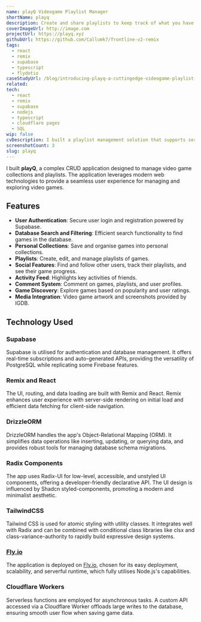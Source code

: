 ```yaml
---
name: playQ Videogame Playlist Manager
shortName: playq
description: Create and share playlists to keep track of what you have been playing
coverImageUrl: http://image.com
projectUrl: https://playq.xyz
githubUrl: https://github.com/Callumk7/frontline-v2-remix
tags:
  - react
  - remix
  - supabase
  - typescript
  - flydotio
caseStudyUrl: /blog/introducing-playq-a-cuttingedge-videogame-playlist-manager
related: 
tech:
  - react
  - remix
  - supabase
  - nodejs
  - typescript
  - cloudflare pages
  - SQL
wip: false
cvDescription: I built a playlist management solution that supports server side rendering (SSR), user authentication, aggregated scores and ratings, and a user activity feed. The app uses React and Remix as the full stack framework, with some additional asyncronous tasks offloaded to a cloudflare application.
screenshotCount: 3
slug: playq
---
```

I built **playQ**, a complex CRUD application designed to manage video game collections and playlists. The application leverages modern web technologies to provide a seamless user experience for managing and exploring video games.

## Features

- **User Authentication**: Secure user login and registration powered by Supabase.
- **Database Search and Filtering**: Efficient search functionality to find games in the database.
- **Personal Collections**: Save and organise games into personal collections.
- **Playlists**: Create, edit, and manage playlists of games.
- **Social Features**: Find and follow other users, track their playlists, and see their game progress.
- **Activity Feed**: Highlights key activities of friends.
- **Comment System**: Comment on games, playlists, and user profiles.
- **Game Discovery**: Explore games based on popularity and user ratings.
- **Media Integration**: Video game artwork and screenshots provided by IGDB.

## Technology Used

### Supabase
Supabase is utilised for authentication and database management. It offers real-time subscriptions and auto-generated APIs, providing the versatility of PostgreSQL while replicating some Firebase features.

### Remix and React
The UI, routing, and data loading are built with Remix and React. Remix enhances user experience with server-side rendering on initial load and efficient data fetching for client-side navigation.

### DrizzleORM
DrizzleORM handles the app's Object-Relational Mapping (ORM). It simplifies data operations like inserting, updating, or querying data, and provides robust tools for managing database schema migrations.

### Radix Components
The app uses Radix-UI for low-level, accessible, and unstyled UI components, offering a developer-friendly declarative API. The UI design is influenced by Shadcn styled-components, promoting a modern and minimalist aesthetic.

### TailwindCSS
Tailwind CSS is used for atomic styling with utility classes. It integrates well with Radix and can be combined with conditional class libraries like clsx and class-variance-authority to rapidly build expressive design systems.

### [Fly.io](http://Fly.io)
The application is deployed on [Fly.io](http://Fly.io), chosen for its easy deployment, scalability, and serverful runtime, which fully utilises Node.js's capabilities.

### Cloudflare Workers
Serverless functions are employed for asynchronous tasks. A custom API accessed via a Cloudflare Worker offloads large writes to the database, ensuring smooth user flow when saving game data.

